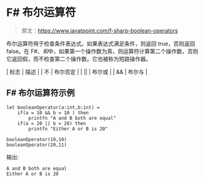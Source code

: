 # F# 布尔运算符

> 原文：<https://www.javatpoint.com/f-sharp-boolean-operators>

布尔运算符用于检查条件表达式。如果表达式满足条件，则返回 true，否则返回 false。在 F#、*和*中，如果第一个操作数为真，则运算符计算第二个操作数，否则它返回假，而不检查第二个操作数。它也被称为短路操作器。

| 标志 | 描述 |
| 不 | 布尔否定 |
| &#124;&#124; | 布尔或 |
| && | 布尔与 |

## F# 布尔运算符示例

```
let booleanOperator(a:int,b:int) =
    if(a = 10 && b = 10 ) then
        printfn "A and B both are equal"
    if(a = 20 || b = 20) then
        printfn "Either A or B is 20"

booleanOperator(10,10)
booleanOperator(20,11)

```

输出:

```
A and B both are equal
Either A or B is 20

```
